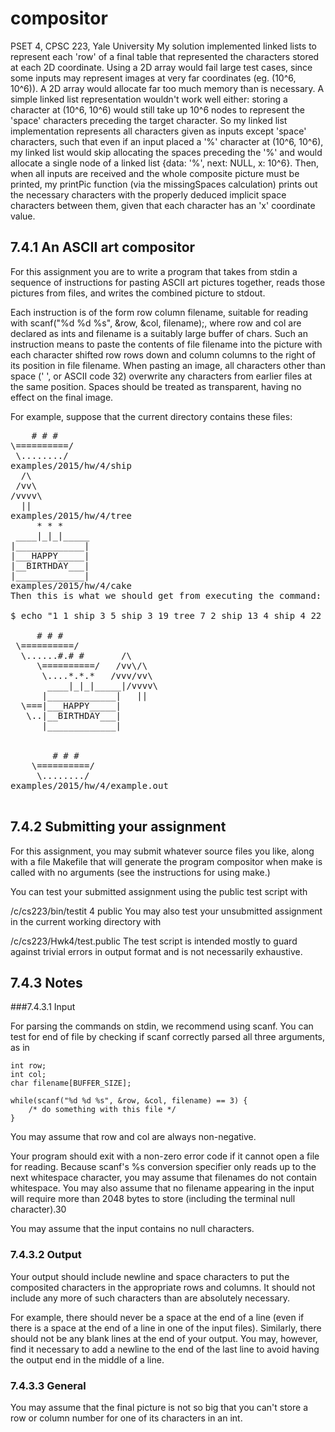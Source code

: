 # compositor
PSET 4, CPSC 223, Yale University
My solution implemented linked lists to represent each 'row' of a final table that represented the characters stored at each 2D coordinate. Using a 2D array would fail large test cases, since some inputs may represent images at very far coordinates (eg. (10^6, 10^6)). A 2D array would allocate far too much memory than is necessary. A simple linked list representation wouldn't work well either: storing a character at (10^6, 10^6) would still take up 10^6 nodes to represent the 'space' characters preceding the target character. So my linked list implementation represents all characters given as inputs except 'space' characters, such that even if an input placed a '%' character at (10^6, 10^6), my linked list would skip allocating the spaces preceding the '%' and would allocate a single node of a linked list {data: '%', next: NULL, x: 10^6}. Then, when all inputs are received and the whole composite picture must be printed, my printPic function (via the missingSpaces calculation) prints out the necessary characters with the properly deduced implicit space characters between them, given that each character has an 'x' coordinate value.  

## 7.4.1 An ASCII art compositor

For this assignment you are to write a program that takes from stdin a sequence of instructions for pasting ASCII art pictures together, reads those pictures from files, and writes the combined picture to stdout.

Each instruction is of the form row column filename, suitable for reading with scanf("%d %d %s", &row, &col, filename);, where row and col are declared as ints and filename is a suitably large buffer of chars. Such an instruction means to paste the contents of file filename into the picture with each character shifted row rows down and column columns to the right of its position in file filename. When pasting an image, all characters other than space (' ', or ASCII code 32) overwrite any characters from earlier files at the same position. Spaces should be treated as transparent, having no effect on the final image.

For example, suppose that the current directory contains these files:
<pre>
    # # #
\==========/
 \......../
examples/2015/hw/4/ship
  /\
 /vv\
/vvvv\
  ||
examples/2015/hw/4/tree
     * * *
 ____|_|_|_____ 
|_____________|
|___HAPPY_____|
|__BIRTHDAY___|
|_____________|
examples/2015/hw/4/cake
Then this is what we should get from executing the command:

$ echo "1 1 ship 3 5 ship 3 19 tree 7 2 ship 13 4 ship 4 22 tree 5 6 cake" | ./compositor

     # # #
 \==========/
  \......#.# #       /\
     \==========/   /vv\/\
      \....*.*.*   /vvv/vv\
       ____|_|_|_____|/vvvv\
      |_____________|   ||
  \===|___HAPPY_____|
   \..|__BIRTHDAY___|
      |_____________|


        # # #
    \==========/
     \......../
examples/2015/hw/4/example.out

</pre>
## 7.4.2 Submitting your assignment

For this assignment, you may submit whatever source files you like, along with a file Makefile that will generate the program compositor when make is called with no arguments (see the instructions for using make.)

You can test your submitted assignment using the public test script with

/c/cs223/bin/testit 4 public
You may also test your unsubmitted assignment in the current working directory with

/c/cs223/Hwk4/test.public
The test script is intended mostly to guard against trivial errors in output format and is not necessarily exhaustive.

## 7.4.3 Notes

###7.4.3.1 Input

For parsing the commands on stdin, we recommend using scanf. You can test for end of file by checking if scanf correctly parsed all three arguments, as in

    int row;
    int col;
    char filename[BUFFER_SIZE];

    while(scanf("%d %d %s", &row, &col, filename) == 3) {
        /* do something with this file */
    }
You may assume that row and col are always non-negative.

Your program should exit with a non-zero error code if it cannot open a file for reading. Because scanf's %s conversion specifier only reads up to the next whitespace character, you may assume that filenames do not contain whitespace. You may also assume that no filename appearing in the input will require more than 2048 bytes to store (including the terminal null character).30

You may assume that the input contains no null characters.

### 7.4.3.2 Output

Your output should include newline and space characters to put the composited characters in the appropriate rows and columns. It should not include any more of such characters than are absolutely necessary.

For example, there should never be a space at the end of a line (even if there is a space at the end of a line in one of the input files). Similarly, there should not be any blank lines at the end of your output. You may, however, find it necessary to add a newline to the end of the last line to avoid having the output end in the middle of a line.

### 7.4.3.3 General

You may assume that the final picture is not so big that you can't store a row or column number for one of its characters in an int.
